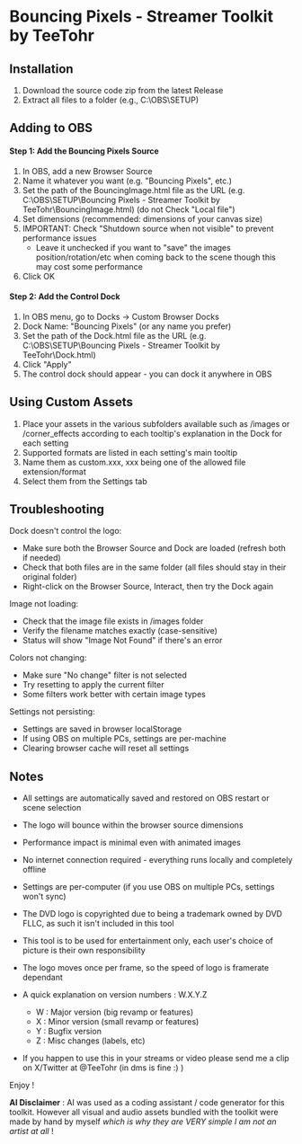 # Bouncing Pixels - Streamer Toolkit by TeeTohr

## Installation

1. Download the source code zip from the latest Release
2. Extract all files to a folder (e.g., C:\OBS\SETUP\)

## Adding to OBS

#### Step 1: Add the Bouncing Pixels Source
1. In OBS, add a new Browser Source
2. Name it whatever you want (e.g. "Bouncing Pixels", etc.)
3. Set the path of the BouncingImage.html file as the URL (e.g. C:\OBS\SETUP\Bouncing Pixels - Streamer Toolkit by TeeTohr\BouncingImage.html) (do not Check "Local file")
4. Set dimensions (recommended: dimensions of your canvas size)
5. IMPORTANT: Check "Shutdown source when not visible" to prevent performance issues
    - Leave it unchecked if you want to "save" the images position/rotation/etc when coming back to the scene though this may cost some performance
6. Click OK

#### Step 2: Add the Control Dock
1. In OBS menu, go to Docks → Custom Browser Docks
2. Dock Name: "Bouncing Pixels" (or any name you prefer)
3. Set the path of the Dock.html file as the URL (e.g. C:\OBS\SETUP\Bouncing Pixels - Streamer Toolkit by TeeTohr\Dock.html)
4. Click "Apply"
5. The control dock should appear - you can dock it anywhere in OBS





## Using Custom Assets

1. Place your assets in the various subfolders available such as /images or /corner_effects according to each tooltip's explanation in the Dock for each setting
4. Supported formats are listed in each setting's main tooltip
3. Name them as custom.xxx, xxx being one of the allowed file extension/format
4. Select them from the Settings tab





## Troubleshooting

Dock doesn't control the logo:
- Make sure both the Browser Source and Dock are loaded (refresh both if needed)
- Check that both files are in the same folder (all files should stay in their original folder)
- Right-click on the Browser Source, Interact, then try the Dock again

Image not loading:
- Check that the image file exists in /images folder
- Verify the filename matches exactly (case-sensitive)
- Status will show "Image Not Found" if there's an error

Colors not changing:
- Make sure "No change" filter is not selected
- Try resetting to apply the current filter
- Some filters work better with certain image types

Settings not persisting:
- Settings are saved in browser localStorage
- If using OBS on multiple PCs, settings are per-machine
- Clearing browser cache will reset all settings

## Notes

- All settings are automatically saved and restored on OBS restart or scene selection
- The logo will bounce within the browser source dimensions
- Performance impact is minimal even with animated images
- No internet connection required - everything runs locally and completely offline
- Settings are per-computer (if you use OBS on multiple PCs, settings won't sync)
- The DVD logo is copyrighted due to being a trademark owned by DVD FLLC, as such it isn't included in this tool
- This tool is to be used for entertainment only, each user's choice of picture is their own responsibility
- The logo moves once per frame, so the speed of logo is framerate dependant
- A quick explanation on version numbers : W.X.Y.Z
	- W : Major version (big revamp or features)
	- X : Minor version (small revamp or features)
	- Y : Bugfix version
	- Z : Misc changes (labels, etc)

- If you happen to use this in your streams or video please send me a clip on X/Twitter at @TeeTohr (in dms is fine :) ) 

Enjoy !



**AI Disclaimer** : AI was used as a coding assistant / code generator for this toolkit. However all visual and audio assets bundled with the toolkit were made by hand by myself *which is why they are VERY simple I am not an artist at all* !